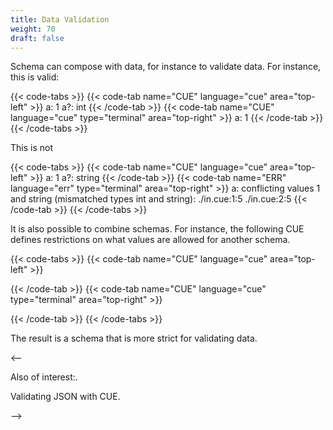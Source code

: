 ```yaml
---
title: Data Validation
weight: 70
draft: false
---
```


Schema can compose with data, for instance to validate data.
For instance, this is valid:

{{< code-tabs >}}
{{< code-tab name="CUE" language="cue"  area="top-left" >}}
a:  1
a?: int
{{< /code-tab >}}
{{< code-tab name="CUE" language="cue" type="terminal" area="top-right" >}}
a: 1
{{< /code-tab >}}
{{< /code-tabs >}}

This is not

{{< code-tabs >}}
{{< code-tab name="CUE" language="cue"  area="top-left" >}}
a:  1
a?: string
{{< /code-tab >}}
{{< code-tab name="ERR" language="err" type="terminal" area="top-right" >}}
a: conflicting values 1 and string (mismatched types int and string):
    ./in.cue:1:5
    ./in.cue:2:5
{{< /code-tab >}}
{{< /code-tabs >}}

It is also possible to combine schemas. For instance, the following CUE defines
restrictions on what values are allowed for another schema.

{{< code-tabs >}}
{{< code-tab name="CUE" language="cue"  area="top-left" >}}

{{< /code-tab >}}
{{< code-tab name="CUE" language="cue" type="terminal" area="top-right" >}}

{{< /code-tab >}}
{{< /code-tabs >}}

The result is a schema that is more strict for validating data.

<--

Also of interest:.

Validating JSON with CUE.

-->
